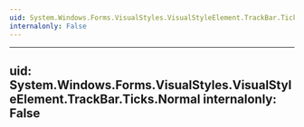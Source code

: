 ```yaml
---
uid: System.Windows.Forms.VisualStyles.VisualStyleElement.TrackBar.Ticks
internalonly: False
---
```


---
uid: System.Windows.Forms.VisualStyles.VisualStyleElement.TrackBar.Ticks.Normal
internalonly: False
---
